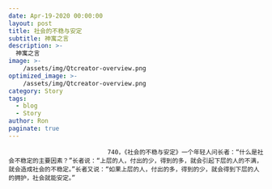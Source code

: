 ```yaml
---
date: Apr-19-2020 00:00:00
layout: post
title: 社会的不稳与安定
subtitle: 神寓之言
description: >-
  神寓之言
image: >-
    /assets/img/Qtcreator-overview.png
optimized_image: >-
    /assets/img/Qtcreator-overview.png
category: Story
tags:
  - blog
  - Story
author: Ron
paginate: true
---
```


							　　740，《社会的不稳与安定》一个年轻人问长者：“什么是社会不稳定的主要因素？”长者说：“上层的人，付出的少，得到的多，就会引起下层的人的不满，就会造成社会的不稳定。”长者又说：“如果上层的人，付出的多，得到的少，就会得到下层的人的拥护，社会就能安定。”
							
							
						